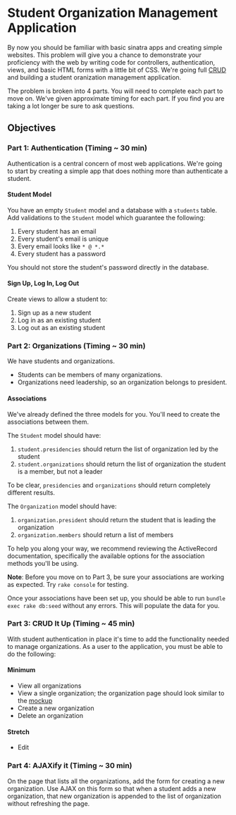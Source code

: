 # Student Organization Management Application
By now you should be familiar with basic sinatra apps and creating simple websites.  This problem will give you a chance to demonstrate your proficiency with the web by writing code for controllers, authentication, views, and basic HTML forms with a little bit of CSS. We're going full [CRUD](http://en.wikipedia.org/wiki/Create,_read,_update_and_delete) and building a student oranization management application.

The problem is broken into 4 parts.  You will need to complete each part to move on. We've given approximate timing for each part.  If you find you are taking a lot longer be sure to ask questions.

## Objectives

### Part 1: Authentication (Timing ~ 30 min)

Authentication is a central concern of most web applications.  We're going to start by creating a simple app that does nothing more than authenticate a student.


#### Student Model

You have an empty `Student` model and a database with a `students` table.  Add validations to the `Student` model which guarantee the following:

1. Every student has an email
2. Every student's email is unique
3. Every email looks like `* @ *.*`
4. Every student has a password

You should not store the student's password directly in the database.

#### Sign Up, Log In, Log Out

Create views to allow a student to:

1. Sign up as a new student
2. Log in as an existing student
3. Log out as an existing student

### Part 2: Organizations  (Timing ~ 30 min)
We have students and organizations.
* Students can be members of many organizations.
* Organizations need leadership, so an organization belongs to president.

#### Associations

We've already defined the three models for you.  You'll need to create the associations between them.

The `Student` model should have:

1. `student.presidencies` should return the list of organization led by the student
2. `student.organizations` should return the list of organization the student is a member, but not a leader

To be clear, `presidencies` and `organizations` should return completely different results.

The `Organization` model should have:

1. `organization.president` should return the student that is leading the organization
2. `organization.members` should return a list of members

To help you along your way, we recommend reviewing the ActiveRecord documentation, specifically the available options for the association methods you'll be using.

**Note**: Before you move on to Part 3, be sure your associations are working as expected. Try `rake console` for testing.

Once your associations have been set up, you should be able to run `bundle exec rake db:seed` without any errors.  This will populate the data for you.

### Part 3: CRUD It Up (Timing ~ 45 min)

With student authentication in place it's time to add the functionality needed to manage organizations. As a user to the application, you must be able to do the following:

#### Minimum

* View all organizations
* View a single organization; the organization page should look similar to the [mockup](mockup.png)
* Create a new organization
* Delete an organization

#### Stretch

* Edit

### Part 4: AJAXify it (Timing ~ 30 min)
On the page that lists all the organizations, add the form for creating a new organization.  Use AJAX on this form so that when a student adds a new organization, that new organization is appended to the list of organization without refreshing the page.
